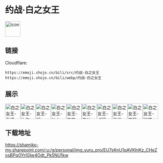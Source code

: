 # 约战·白之女王
<img src="https://emoji.shojo.cn/bili/src/约战·白之女王/icon.png" width="50" height="50" alt="icon">

## 链接
Cloudflare:
```
https://emoji.shojo.cn/bili/src/约战·白之女王
https://emoji.shojo.cn/bili/webp/约战·白之女王
```
## 展示
<img src="https://emoji.shojo.cn/bili/src/约战·白之女王/白之女王-傲慢.png" width="50" height="50" alt="白之女王-傲慢"><img src="https://emoji.shojo.cn/bili/src/约战·白之女王/白之女王-生气.png" width="50" height="50" alt="白之女王-生气"><img src="https://emoji.shojo.cn/bili/src/约战·白之女王/白之女王-哼.png" width="50" height="50" alt="白之女王-哼"><img src="https://emoji.shojo.cn/bili/src/约战·白之女王/白之女王-吐血.png" width="50" height="50" alt="白之女王-吐血"><img src="https://emoji.shojo.cn/bili/src/约战·白之女王/白之女王-害羞.png" width="50" height="50" alt="白之女王-害羞"><img src="https://emoji.shojo.cn/bili/src/约战·白之女王/白之女王-害怕.png" width="50" height="50" alt="白之女王-害怕"><img src="https://emoji.shojo.cn/bili/src/约战·白之女王/白之女王-点赞.png" width="50" height="50" alt="白之女王-点赞"><img src="https://emoji.shojo.cn/bili/src/约战·白之女王/白之女王-无语.png" width="50" height="50" alt="白之女王-无语"><img src="https://emoji.shojo.cn/bili/src/约战·白之女王/白之女王-崇拜.png" width="50" height="50" alt="白之女王-崇拜"><img src="https://emoji.shojo.cn/bili/src/约战·白之女王/白之女王-疑惑.png" width="50" height="50" alt="白之女王-疑惑">

## 下载地址

https://shamiko-my.sharepoint.com/:u:/g/personal/img_yuru_pro/EU7sKnU1qAVKhiKz_CHeZosBPqOYrlGlw4Odt_Pk5NU1kw